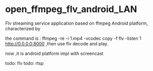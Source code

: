 # open_ffmpeg_flv_android_LAN
Flv streaming service application based on ffmpeg Android platform, characterized by

the command is : ffmpeg -re -i 1.mp4 -vcodec copy -f flv -listen 1 http://0.0.0.0:8000  ,then use flv decode and play.

now ,it is android platform impl with screencast

todo: flv
todo: rtsp
